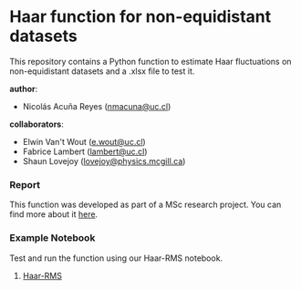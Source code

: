 # Haar function for non-equidistant datasets
This repository contains a Python function to estimate Haar fluctuations on non-equidistant datasets and a .xlsx file to test it.

**author**:
- Nicolás Acuña Reyes (nmacuna@uc.cl)

**collaborators**:
- Elwin Van't Wout (e.wout@uc.cl)
- Fabrice Lambert (lambert@uc.cl)
- Shaun Lovejoy (lovejoy@physics.mcgill.ca)

### Report
This function was developed as part of a MSc research project. You can find more about it [here](Report/DRAFT_Geographic_variability_of_dust_and_temperature_in_macroweather_and_climate_scaling_regimes.pdf).

### Example Notebook
Test and run the function using our Haar-RMS notebook. 
1. [Haar-RMS](Haar-RMS.ipynb)
